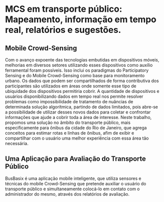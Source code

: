 # MCS em transporte público: Mapeamento, informação em tempo real, relatórios e sugestões.

## Mobile Crowd-Sensing
Com o avanço expoente das tecnologias embutidas em dispositivos móveis, melhorias em diversos setores utilizando esses dispositivos como auxílio ferramental foram possíveis. Isso inclui os paradigmas do Participatory Sensing e do Mobile Crowd-Sensing como base para monitoramento urbano.
Os dados que podem ser compartilhados de forma contributiva dos participantes são utilizados em áreas onde somente esse tipo de ubiquidade dos dispositivos permitiria cobrir. A quantidade de dispositivos e usuários disponibilizando dados em tempo real nos permite resolver problemas como impossibilidade de tratamento de nuâncias de determinada solução algorítmica, partindo de dados limitados, pois abre-se a possibilidade de utilizar desses novos dados para coletar e confrontar informações que ajude a cobrir toda a área de interesse.
 Neste trabalho, propomos uma solução no âmbito do transporte público, mais especificamente para ônibus da cidade do Rio de Janeiro, que agrega conceitos para estimar rotas e linhas de ônibus, afim de exibir e compartilhar com o usuário uma melhor experiência com essa área tão necessária.

## Uma Aplicação para Avaliação do Transporte Público

BusBasix é uma aplicação mobile inteligente, que utiliza sensores e técnicas do mobile Crowd-Sensing que pretende auxiliar o usuário do transporte público e simultaneamente colocá-lo em contato com o administrador do mesmo, através dos relatórios de avaliação.
